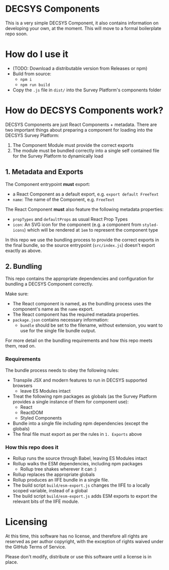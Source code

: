 # DECSYS Components

This is a very simple DECSYS Component, it also contains information on developing your own, at the moment. This will move to a formal boilerplate repo soon.

# How do I use it

- (TODO: Download a distributable version from Releases or npm)
- Build from source:
  - `npm i`
  - `npm run build`
- Copy the `.js` file in `dist/` into the Survey Platform's components folder

# How do DECSYS Components work?

DECSYS Components are just React Components + metadata. There are two important things about preparing a component for loading into the DECSYS Survey Platform:

1. The Component Module must provide the correct exports
2. The module must be bundled correctly into a single self contained file for the Survey Platform to dynamically load

## 1. Metadata and Exports

The Component entrypoint **must** export:

- a React Component as a default export, e.g. `export default FreeText`
- `name`: The name of the Component, e.g. `FreeText`

The React Component **must** also feature the following metadata properties:

- `propTypes` and `defaultProps` as usual React Prop Types
- `icon`: An SVG icon for the component (e.g. a component from `styled-icons`) which will be rendered at `1em` to represent the component type

In this repo we use the bundling process to provide the correct exports in the final bundle, so the source entrypoint (`src/index.js`) doesn't export exactly as above.

## 2. Bundling

This repo contains the appropriate dependencies and configuration for bundling a DECSYS Component correctly.

Make sure:

- The React component is named, as the bundling process uses the component's name as the `name` export.
- The React component has the required metadata properties.
- `package.json` contains necessary information:
  - `bundle` should be set to the filename, without extension, you want to use for the single file bundle output.

For more detail on the bundling requirements and how this repo meets them, read on.

### Requirements

The bundle process needs to obey the following rules:

- Transpile JSX and modern features to run in DECSYS supported browsers
  - leave ES Modules intact
- Treat the following npm packages as globals (as the Survey Platform provides a single instance of them for component use):
  - React
  - ReactDOM
  - Styled Components
- Bundle into a single file including npm dependencies (except the globals)
- The final file must export as per the rules in `1. Exports` above

### How this repo does it

- Rollup runs the source through Babel, leaving ES Modules intact
- Rollup walks the ESM dependencies, including npm packages
  - Rollup tree shakes wherever it can :)
- Rollup replaces the appropriate globals
- Rollup produces an IIFE bundle in a single file.
- The build script `build/esm-export.js` changes the IIFE to a locally scoped variable, instead of a global
- The build script `build/esm-export.js` adds ESM exports to export the relevant bits of the IIFE module.

# Licensing

At this time, this software has no license, and therefore all rights are reserved as per author copyright, with the exception of rights waived under the GitHub Terms of Service.

Please don't modify, distribute or use this software until a license is in place.
